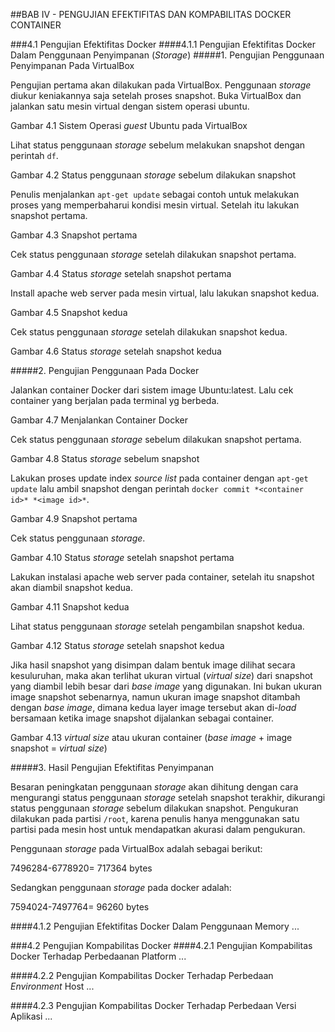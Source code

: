 ##BAB IV - PENGUJIAN EFEKTIFITAS DAN KOMPABILITAS DOCKER CONTAINER

###4.1 Pengujian Efektifitas Docker
####4.1.1 Pengujian Efektifitas Docker Dalam Penggunaan Penyimpanan (*Storage*) 
#####1. Pengujian Penggunaan Penyimpanan Pada VirtualBox

Pengujian pertama akan dilakukan pada VirtualBox. Penggunaan *storage* diukur keniakannya saja setelah proses snapshot. Buka VirtualBox dan jalankan satu mesin virtual dengan sistem operasi ubuntu.

Gambar 4.1 Sistem Operasi *guest* Ubuntu pada VirtualBox

Lihat status penggunaan *storage* sebelum melakukan snapshot dengan perintah `df`.

Gambar 4.2 Status penggunaan *storage* sebelum dilakukan snapshot

Penulis menjalankan `apt-get update` sebagai contoh untuk melakukan proses yang memperbaharui kondisi mesin virtual. Setelah itu lakukan snapshot pertama.

Gambar 4.3 Snapshot pertama

Cek status penggunaan *storage* setelah dilakukan snapshot pertama.

Gambar 4.4 Status *storage* setelah snapshot pertama

Install apache web server pada mesin virtual, lalu lakukan snapshot kedua.

Gambar 4.5 Snapshot kedua

Cek status penggunaan *storage* setelah dilakukan snapshot kedua.

Gambar 4.6 Status *storage* setelah snapshot kedua

#####2. Pengujian Penggunaan Pada Docker

Jalankan container Docker dari sistem image Ubuntu:latest. Lalu cek container yang berjalan pada terminal yg berbeda.

Gambar 4.7 Menjalankan Container Docker

Cek status penggunaan *storage* sebelum dilakukan snapshot pertama.

Gambar 4.8 Status *storage* sebelum snapshot

Lakukan proses update index *source list* pada container dengan `apt-get update` lalu ambil snapshot dengan perintah `docker commit *<container id>* *<image id>*`.

Gambar 4.9 Snapshot pertama

Cek status penggunaan *storage*.

Gambar 4.10 Status *storage* setelah snapshot pertama

Lakukan instalasi apache web server pada container, setelah itu snapshot akan diambil snapshot kedua. 

Gambar 4.11 Snapshot kedua

Lihat status penggunaan *storage* setelah pengambilan snapshot kedua.

Gambar 4.12 Status *storage* setelah snapshot kedua

Jika hasil snapshot yang disimpan dalam bentuk image dilihat secara kesuluruhan, maka akan terlihat ukuran virtual (*virtual size*) dari snapshot yang diambil lebih besar dari *base image* yang digunakan. Ini bukan ukuran image snapshot sebenarnya, namun ukuran image snapshot ditambah dengan *base image*, dimana kedua layer image tersebut akan di-*load* bersamaan ketika image snapshot dijalankan sebagai container.

Gambar 4.13 *virtual size* atau ukuran container (*base image* + image snapshot = *virtual size*)

#####3. Hasil Pengujian Efektifitas Penyimpanan

Besaran peningkatan penggunaan *storage* akan dihitung dengan cara mengurangi status penggunaan *storage* setelah snapshot terakhir, dikurangi status penggunaan *storage* sebelum dilakukan snapshot. Pengukuran dilakukan pada partisi `/root`, karena penulis hanya menggunakan satu partisi pada mesin host untuk mendapatkan akurasi dalam pengukuran.

Penggunaan *storage* pada VirtualBox adalah sebagai berikut:

7496284-6778920= 717364 bytes

Sedangkan penggunaan *storage* pada docker adalah:

7594024-7497764= 96260 bytes 

####4.1.2 Pengujian Efektifitas Docker Dalam Penggunaan Memory
...

###4.2 Pengujian Kompabilitas Docker 
####4.2.1 Pengujian Kompabilitas Docker Terhadap Perbedaanan Platform
...

####4.2.2 Pengujian Kompabilitas Docker Terhadap Perbedaan *Environment* Host
...

####4.2.3 Pengujian Kompabilitas Docker Terhadap Perbedaan Versi Aplikasi 
...